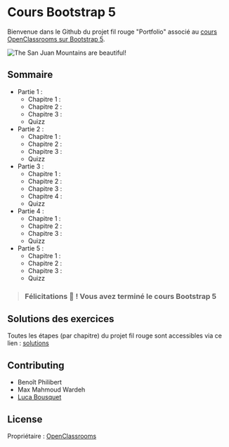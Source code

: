 # Cours Bootstrap 5

Bienvenue dans le Github du projet fil rouge "Portfolio" associé au [cours OpenClassrooms sur Bootstrap 5](https://openclassrooms.com/fr/courses/6391096-creez-des-sites-web-responsive-avec-bootstrap-4).

![The San Juan Mountains are beautiful!](/docs/img/final.png "Screenshot du projet fil rouge \"Portfolio\"")

## Sommaire

- Partie 1 :
  - Chapitre 1 : 
  - Chapitre 2 :
  - Chapitre 3 :
  - Quizz
- Partie 2 :
  - Chapitre 1 : 
  - Chapitre 2 :
  - Chapitre 3 :
  - Quizz
- Partie 3 :
  - Chapitre 1 : 
  - Chapitre 2 :
  - Chapitre 3 :
  - Chapitre 4 :
  - Quizz
- Partie 4 :
  - Chapitre 1 : 
  - Chapitre 2 :
  - Chapitre 3 :
  - Quizz
- Partie 5 :
  - Chapitre 1 : 
  - Chapitre 2 :
  - Chapitre 3 :
  - Quizz

> ### Félicitations 🎉 ! Vous avez terminé le cours Bootstrap 5

## Solutions des exercices

Toutes les étapes (par chapitre) du projet fil rouge sont accessibles via ce lien : [solutions](https://openclassrooms-student-center.github.io/cours-Bootstrap-5/)

## Contributing

- Benoît Philibert
- Max Mahmoud Wardeh
- [Luca Bousquet](https://www.linkedin.com/in/lucabousquet/)


## License

Propriétaire : [OpenClassrooms](https://openclassrooms.com/fr/)